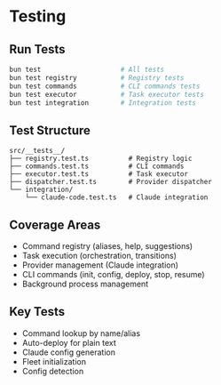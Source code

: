 # Testing

## Run Tests

```bash
bun test                    # All tests
bun test registry           # Registry tests
bun test commands           # CLI commands tests
bun test executor           # Task executor tests
bun test integration        # Integration tests
```

## Test Structure

```
src/__tests__/
├── registry.test.ts          # Registry logic
├── commands.test.ts          # CLI commands
├── executor.test.ts          # Task executor
├── dispatcher.test.ts        # Provider dispatcher
└── integration/
    └── claude-code.test.ts   # Claude integration
```

## Coverage Areas

- Command registry (aliases, help, suggestions)
- Task execution (orchestration, transitions)
- Provider management (Claude integration)
- CLI commands (init, config, deploy, stop, resume)
- Background process management

## Key Tests

- Command lookup by name/alias
- Auto-deploy for plain text
- Claude config generation
- Fleet initialization
- Config detection